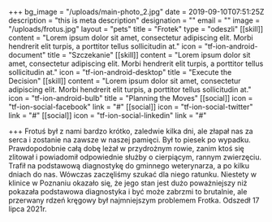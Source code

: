 +++
bg_image = "/uploads/main-photo_2.jpg"
date = 2019-09-10T07:51:25Z
description = "this is meta description"
designation = ""
email = ""
image = "/uploads/frotus.jpg"
layout = "pets"
title = "Frotek"
type = "odeszli"
[[skill]]
content = "Lorem ipsum dolor sit amet, consectetur adipiscing elit. Morbi hendrerit elit turpis, a porttitor tellus sollicitudin at."
icon = "tf-ion-android-document"
title = "Szczekanie"
[[skill]]
content = "Lorem ipsum dolor sit amet, consectetur adipiscing elit. Morbi hendrerit elit turpis, a porttitor tellus sollicitudin at."
icon = "tf-ion-android-desktop"
title = "Execute the Decision"
[[skill]]
content = "Lorem ipsum dolor sit amet, consectetur adipiscing elit. Morbi hendrerit elit turpis, a porttitor tellus sollicitudin at."
icon = "tf-ion-android-bulb"
title = "Planning the Moves"
[[social]]
icon = "tf-ion-social-facebook"
link = "#"
[[social]]
icon = "tf-ion-social-twitter"
link = "#"
[[social]]
icon = "tf-ion-social-linkedin"
link = "#"

+++
Frotuś był z nami bardzo krótko, zaledwie kilka dni, ale złapał nas za serca i zostanie na zawsze w naszej pamięci. Był to piesek po wypadku. Prawdopodobnie całą dobę leżał w przydrożnym rowie, zanim ktoś się zlitował i powiadomił odpowiednie służby o cierpiącym, rannym zwierzęciu. Trafił na podstawową diagnostykę do gminnego weterynarza, a po kilku dniach do nas. Wówczas zaczęliśmy szukać dla niego ratunku. Niestety w klinice w Poznaniu okazało się, że jego stan jest dużo poważniejszy niż pokazała podstawowa diagnostyka i być może zabrzmi to brutalnie, ale przerwany rdzeń kręgowy był najmniejszym problemem Frotka. Odszedł 17 lipca 2021r.